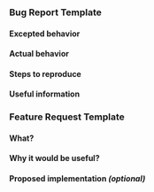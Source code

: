 [//]: # (Thanks for your time and effort to help libwire development.)
[//]: # (There is template for a bug report:)
### Bug Report Template

#### Excepted behavior

[//]: # (What you think should happen.)

#### Actual behavior

[//]: # (What really happens.)

#### Steps to reproduce

[//]: # (**REQUIRED** How to reproduce your problem using latest code on master/dev branch.)

#### Useful information

[//]: # (Anything else you collected using methods described in CONTRIBUTING.md.)


[//]: # (And there is template for feature request:)
### Feature Request Template

#### What?

[//]: # (Describe in a few sentences, what you want?)

#### Why it would be useful?

[//]: # (In fact, we accept requests for anything non-trivial \(hard to implement correctly\) and widely used things.)

#### Proposed implementation _(optional)_

[//]: # (How would you implement this?)
